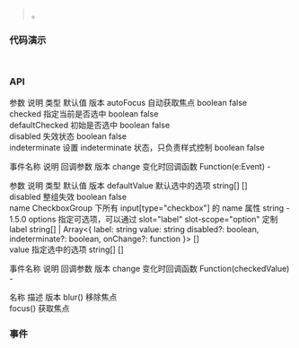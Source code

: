 #   

>  。


###  代码演示

```
 
```

### API
参数	说明	类型	默认值	版本
autoFocus	自动获取焦点	boolean	false	
checked	指定当前是否选中	boolean	false	
defaultChecked	初始是否选中	boolean	false	
disabled	失效状态	boolean	false	
indeterminate	设置 indeterminate 状态，只负责样式控制	boolean	false	

事件名称	说明	回调参数	版本
change	变化时回调函数	Function(e:Event)	-


参数	说明	类型	默认值	版本
defaultValue	默认选中的选项	string[]	[]	
disabled	整组失效	boolean	false	
name	CheckboxGroup 下所有 input[type="checkbox"] 的 name 属性	string	-	1.5.0
options	指定可选项，可以通过 slot="label" slot-scope="option" 定制label	string[] | Array<{ label: string value: string disabled?: boolean, indeterminate?: boolean, onChange?: function }>	[]	
value	指定选中的选项	string[]	[]	


事件名称	说明	回调参数	版本
change	变化时回调函数	Function(checkedValue)	-


名称	描述	版本
blur()	移除焦点	
focus()	获取焦点	

 


### 事件

 

